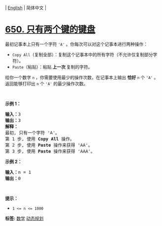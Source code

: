 | [English](README_EN.md) | 简体中文 |

# [650. 只有两个键的键盘](https://leetcode.cn/problems/2-keys-keyboard)
<p>最初记事本上只有一个字符 <code>'A'</code> 。你每次可以对这个记事本进行两种操作：</p>

<ul>
	<li><code>Copy All</code>（复制全部）：复制这个记事本中的所有字符（不允许仅复制部分字符）。</li>
	<li><code>Paste</code>（粘贴）：粘贴<strong> 上一次 </strong>复制的字符。</li>
</ul>

<p>给你一个数字&nbsp;<code>n</code> ，你需要使用最少的操作次数，在记事本上输出 <strong>恰好</strong>&nbsp;<code>n</code>&nbsp;个 <code>'A'</code> 。返回能够打印出&nbsp;<code>n</code>&nbsp;个 <code>'A'</code> 的最少操作次数。</p>

<p>&nbsp;</p>

<p><strong>示例 1：</strong></p>

<pre>
<strong>输入：</strong>3
<strong>输出：</strong>3
<strong>解释：</strong>
最初, 只有一个字符 'A'。
第 1 步, 使用 <strong>Copy All</strong> 操作。
第 2 步, 使用 <strong>Paste </strong>操作来获得 'AA'。
第 3 步, 使用 <strong>Paste</strong> 操作来获得 'AAA'。
</pre>

<p><strong>示例 2：</strong></p>

<pre>
<strong>输入：</strong>n = 1
<strong>输出：</strong>0
</pre>

<p>&nbsp;</p>

<p><strong>提示：</strong></p>

<ul>
	<li><code>1 &lt;= n &lt;= 1000</code></li>
</ul>

**标签:**  [数学](https://leetcode.cn/tag/math) [动态规划](https://leetcode.cn/tag/dynamic-programming) 